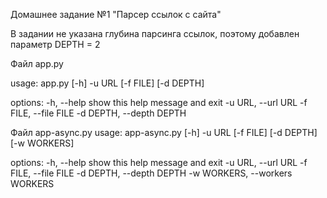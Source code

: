 Домашнее задание №1 "Парсер ссылок с сайта"

В задании не указана глубина парсинга ссылок, поэтому добавлен параметр DEPTH = 2

Файл app.py

usage: app.py [-h] -u URL [-f FILE] [-d DEPTH]

options:
  -h, --help            show this help message and exit
  -u URL, --url URL
  -f FILE, --file FILE
  -d DEPTH, --depth DEPTH

Файл app-async.py
usage: app-async.py [-h] -u URL [-f FILE] [-d DEPTH] [-w WORKERS]

options:
  -h, --help            show this help message and exit
  -u URL, --url URL
  -f FILE, --file FILE
  -d DEPTH, --depth DEPTH
  -w WORKERS, --workers WORKERS